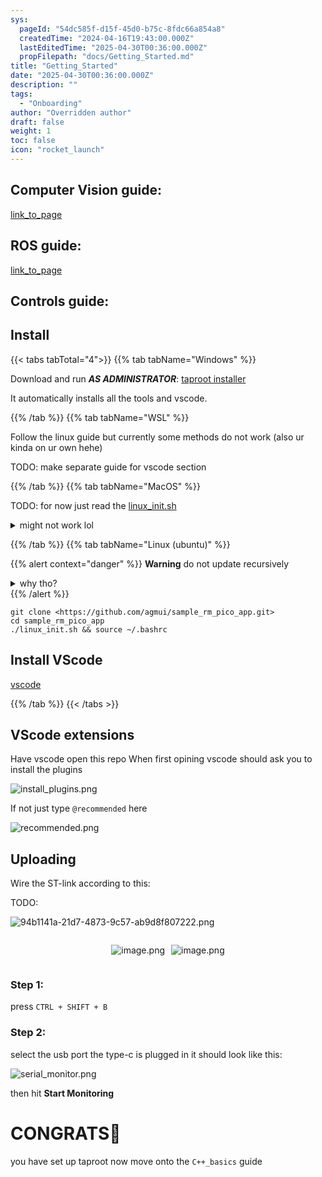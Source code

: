 ```yaml
---
sys:
  pageId: "54dc585f-d15f-45d0-b75c-8fdc66a854a8"
  createdTime: "2024-04-16T19:43:00.000Z"
  lastEditedTime: "2025-04-30T00:36:00.000Z"
  propFilepath: "docs/Getting_Started.md"
title: "Getting_Started"
date: "2025-04-30T00:36:00.000Z"
description: ""
tags:
  - "Onboarding"
author: "Overridden author"
draft: false
weight: 1
toc: false
icon: "rocket_launch"
---
```


## Computer Vision guide:

[link_to_page](86d45bc0-388b-4d26-8848-44f255f73d0e)

## ROS guide:

[link_to_page](3c76c1de-ec8f-46d6-8b0a-294005edc2d5)

## Controls guide:

## Install

{{< tabs tabTotal="4">}}
{{% tab tabName="Windows" %}}

Download and run _**AS ADMINISTRATOR**_: [taproot installer](https://github.com/Thornbots/TeachingFreshies/releases/tag/1.0)

It automatically installs all the tools and vscode.

{{% /tab %}}
{{% tab tabName="WSL" %}}

Follow the linux guide but currently some methods do not work (also ur kinda on ur own hehe)

TODO: make separate guide for vscode section

{{% /tab %}}
{{% tab tabName="MacOS" %}}

TODO: for now just read the [linux_init.sh](https://github.com/agmui/sample_rm_pico_app/blob/main/linux_init.sh)

<details>
<summary>might not work lol</summary>

`brew install libusb pkg-config`

Next install: [vscode](https://code.visualstudio.com/Download)

</details>

{{% /tab %}}
{{% tab tabName="Linux (ubuntu)" %}}

{{% alert context="danger" %}}
**Warning** do not update recursively
<details>
<summary>why tho?</summary>
There are some submodules that may go on for a while (like tinyusb) and I highly
recommend you don't need to get them.
If you want to see what submodules I update just look in `linux_init.sh`
</details>
{{% /alert %}}

```shell
git clone <https://github.com/agmui/sample_rm_pico_app.git>
cd sample_rm_pico_app
./linux_init.sh && source ~/.bashrc
```

## Install VScode

[vscode](https://code.visualstudio.com/Download)

{{% /tab %}}
{{< /tabs >}}

## VScode extensions

Have vscode open this repo
When first opining vscode should ask you to install the plugins

![install_plugins.png](https://prod-files-secure.s3.us-west-2.amazonaws.com/d518164a-d88e-44d1-a4ee-3adb3bd8bce0/89bd30f0-1825-4e77-867b-0a41ce370880/install_plugins.png?X-Amz-Algorithm=AWS4-HMAC-SHA256&X-Amz-Content-Sha256=UNSIGNED-PAYLOAD&X-Amz-Credential=ASIAZI2LB4662PAA36T6%2F20250506%2Fus-west-2%2Fs3%2Faws4_request&X-Amz-Date=20250506T132334Z&X-Amz-Expires=3600&X-Amz-Security-Token=IQoJb3JpZ2luX2VjEJ3%2F%2F%2F%2F%2F%2F%2F%2F%2F%2FwEaCXVzLXdlc3QtMiJIMEYCIQDbu7lJI9e8YhDwuVGrwZPYQPb%2F9rXSXzSWCEf628u7qQIhAP98vSADOiSrLcRnS45c3qMpMiJU0RrfRLqbn1ok6XyBKv8DCEYQABoMNjM3NDIzMTgzODA1IgzOs63%2FVMmrRgZ8KKYq3AOTnxDS46BGi2tTuGOUM%2FgaNYSC%2B9eVDVNVE7ZGj2k4egIbDa82eKKsvRqcZezqEND2FWe1tMWRW9xPdvvzbZhVc9LGdZqrXk%2Fy%2BElwRcDSwxzmN%2FZNyKsr7%2Bp0Jl5DPrJVqlPUykVVnZpI4m%2FQfNBJnEPganKzbi1s06xEazG%2Bb0Eirzh2wzVeH2uNEtL1Orap98LT5oy%2FfAC7UkS9uv2AXr5HYvHGk%2BOYLe%2Fq3Cnf%2BNsIYvpSaotmb2cybFjMCnFUxNxyc6A9rWzf%2B6IDTjo30jpi5UiapHGyv97LFqrhcxUusjgbheI8FjDIxmza9h%2BibU9w52MRupRuQNickc%2FKLBwJ9R%2BnRoLXwfrRyKM55okKcq8v%2BrgfZc%2BsULe92hOaZI5NIIwzU2Ny04KRi8BG%2BiDelNZDBJHJ%2BadZqwiYUSXFn%2BtH9QlCMSgC7oyDoRm%2B2qO25%2BXrhWWUxFTOHtaC6JtCMxULRhp7rcFVaqH2pbeLkuBn%2FZrdwQgLosE5ngrr2KvevYa4IACeaLI8VoFSfFVvTe34xtk5AsFXtDn1bGjyKpPafRRo8DgxtlqOJd76lnFeJQTZSLjAP4m%2B6UkR7i8Ijes%2Bmfli6z%2FblVBXConeChZpbXrvaBWuCTDOl%2BjABjqkAVhH3c8YhSGhGkF39Mr0a4w%2BGCgoepwWyyMichjkpn404DJhXw0tFm3HMOr6awpDAqRKikG6d87cKwBCX4fFw2L7Gtvfq5QqcsjV9E%2FevWs7OWtYYQ2gzlOCf3AhbY9H3FaGLQmvEtAGk8pzZxeFW4WjriIEC8937RCfOFXnKFTQ5pjjhb5qU5wOfVteoGeERxkdusbVfWGskNieejvhEaIjb9kx&X-Amz-Signature=36afe151f494e9306b72082e141d23a648171b58a05eff22c3b5b18f443d1bf8&X-Amz-SignedHeaders=host&x-id=GetObject)

If not just type `@recommended` here  

![recommended.png](https://prod-files-secure.s3.us-west-2.amazonaws.com/d518164a-d88e-44d1-a4ee-3adb3bd8bce0/61e661e9-5d85-4dfc-be0d-8d2097a5e793/recommended.png?X-Amz-Algorithm=AWS4-HMAC-SHA256&X-Amz-Content-Sha256=UNSIGNED-PAYLOAD&X-Amz-Credential=ASIAZI2LB4662PAA36T6%2F20250506%2Fus-west-2%2Fs3%2Faws4_request&X-Amz-Date=20250506T132334Z&X-Amz-Expires=3600&X-Amz-Security-Token=IQoJb3JpZ2luX2VjEJ3%2F%2F%2F%2F%2F%2F%2F%2F%2F%2FwEaCXVzLXdlc3QtMiJIMEYCIQDbu7lJI9e8YhDwuVGrwZPYQPb%2F9rXSXzSWCEf628u7qQIhAP98vSADOiSrLcRnS45c3qMpMiJU0RrfRLqbn1ok6XyBKv8DCEYQABoMNjM3NDIzMTgzODA1IgzOs63%2FVMmrRgZ8KKYq3AOTnxDS46BGi2tTuGOUM%2FgaNYSC%2B9eVDVNVE7ZGj2k4egIbDa82eKKsvRqcZezqEND2FWe1tMWRW9xPdvvzbZhVc9LGdZqrXk%2Fy%2BElwRcDSwxzmN%2FZNyKsr7%2Bp0Jl5DPrJVqlPUykVVnZpI4m%2FQfNBJnEPganKzbi1s06xEazG%2Bb0Eirzh2wzVeH2uNEtL1Orap98LT5oy%2FfAC7UkS9uv2AXr5HYvHGk%2BOYLe%2Fq3Cnf%2BNsIYvpSaotmb2cybFjMCnFUxNxyc6A9rWzf%2B6IDTjo30jpi5UiapHGyv97LFqrhcxUusjgbheI8FjDIxmza9h%2BibU9w52MRupRuQNickc%2FKLBwJ9R%2BnRoLXwfrRyKM55okKcq8v%2BrgfZc%2BsULe92hOaZI5NIIwzU2Ny04KRi8BG%2BiDelNZDBJHJ%2BadZqwiYUSXFn%2BtH9QlCMSgC7oyDoRm%2B2qO25%2BXrhWWUxFTOHtaC6JtCMxULRhp7rcFVaqH2pbeLkuBn%2FZrdwQgLosE5ngrr2KvevYa4IACeaLI8VoFSfFVvTe34xtk5AsFXtDn1bGjyKpPafRRo8DgxtlqOJd76lnFeJQTZSLjAP4m%2B6UkR7i8Ijes%2Bmfli6z%2FblVBXConeChZpbXrvaBWuCTDOl%2BjABjqkAVhH3c8YhSGhGkF39Mr0a4w%2BGCgoepwWyyMichjkpn404DJhXw0tFm3HMOr6awpDAqRKikG6d87cKwBCX4fFw2L7Gtvfq5QqcsjV9E%2FevWs7OWtYYQ2gzlOCf3AhbY9H3FaGLQmvEtAGk8pzZxeFW4WjriIEC8937RCfOFXnKFTQ5pjjhb5qU5wOfVteoGeERxkdusbVfWGskNieejvhEaIjb9kx&X-Amz-Signature=317da7c6820472914fa2d2944e91567fb4b48e18f5f395fd18e0239052ddf0fe&X-Amz-SignedHeaders=host&x-id=GetObject)

## Uploading

Wire the ST-link according to this:

TODO:

![94b1141a-21d7-4873-9c57-ab9d8f807222.png](https://prod-files-secure.s3.us-west-2.amazonaws.com/d518164a-d88e-44d1-a4ee-3adb3bd8bce0/e5fad17d-ab82-4300-9f4c-505ab4b1202c/94b1141a-21d7-4873-9c57-ab9d8f807222.png?X-Amz-Algorithm=AWS4-HMAC-SHA256&X-Amz-Content-Sha256=UNSIGNED-PAYLOAD&X-Amz-Credential=ASIAZI2LB4662PAA36T6%2F20250506%2Fus-west-2%2Fs3%2Faws4_request&X-Amz-Date=20250506T132334Z&X-Amz-Expires=3600&X-Amz-Security-Token=IQoJb3JpZ2luX2VjEJ3%2F%2F%2F%2F%2F%2F%2F%2F%2F%2FwEaCXVzLXdlc3QtMiJIMEYCIQDbu7lJI9e8YhDwuVGrwZPYQPb%2F9rXSXzSWCEf628u7qQIhAP98vSADOiSrLcRnS45c3qMpMiJU0RrfRLqbn1ok6XyBKv8DCEYQABoMNjM3NDIzMTgzODA1IgzOs63%2FVMmrRgZ8KKYq3AOTnxDS46BGi2tTuGOUM%2FgaNYSC%2B9eVDVNVE7ZGj2k4egIbDa82eKKsvRqcZezqEND2FWe1tMWRW9xPdvvzbZhVc9LGdZqrXk%2Fy%2BElwRcDSwxzmN%2FZNyKsr7%2Bp0Jl5DPrJVqlPUykVVnZpI4m%2FQfNBJnEPganKzbi1s06xEazG%2Bb0Eirzh2wzVeH2uNEtL1Orap98LT5oy%2FfAC7UkS9uv2AXr5HYvHGk%2BOYLe%2Fq3Cnf%2BNsIYvpSaotmb2cybFjMCnFUxNxyc6A9rWzf%2B6IDTjo30jpi5UiapHGyv97LFqrhcxUusjgbheI8FjDIxmza9h%2BibU9w52MRupRuQNickc%2FKLBwJ9R%2BnRoLXwfrRyKM55okKcq8v%2BrgfZc%2BsULe92hOaZI5NIIwzU2Ny04KRi8BG%2BiDelNZDBJHJ%2BadZqwiYUSXFn%2BtH9QlCMSgC7oyDoRm%2B2qO25%2BXrhWWUxFTOHtaC6JtCMxULRhp7rcFVaqH2pbeLkuBn%2FZrdwQgLosE5ngrr2KvevYa4IACeaLI8VoFSfFVvTe34xtk5AsFXtDn1bGjyKpPafRRo8DgxtlqOJd76lnFeJQTZSLjAP4m%2B6UkR7i8Ijes%2Bmfli6z%2FblVBXConeChZpbXrvaBWuCTDOl%2BjABjqkAVhH3c8YhSGhGkF39Mr0a4w%2BGCgoepwWyyMichjkpn404DJhXw0tFm3HMOr6awpDAqRKikG6d87cKwBCX4fFw2L7Gtvfq5QqcsjV9E%2FevWs7OWtYYQ2gzlOCf3AhbY9H3FaGLQmvEtAGk8pzZxeFW4WjriIEC8937RCfOFXnKFTQ5pjjhb5qU5wOfVteoGeERxkdusbVfWGskNieejvhEaIjb9kx&X-Amz-Signature=2f4b8f957f5096a9ba3e14e190405adb80b8ebd0242235a5ceca4236e7bd5707&X-Amz-SignedHeaders=host&x-id=GetObject)

<div style="display: flex;flex-direction: row; column-gap:10px; max-width: 630px;justify-content: center;">
<div>

![image.png](https://prod-files-secure.s3.us-west-2.amazonaws.com/d518164a-d88e-44d1-a4ee-3adb3bd8bce0/210ecb78-1116-4d7b-b9b7-2292f66fa2c2/image.png?X-Amz-Algorithm=AWS4-HMAC-SHA256&X-Amz-Content-Sha256=UNSIGNED-PAYLOAD&X-Amz-Credential=ASIAZI2LB466QOW7MIN5%2F20250506%2Fus-west-2%2Fs3%2Faws4_request&X-Amz-Date=20250506T132341Z&X-Amz-Expires=3600&X-Amz-Security-Token=IQoJb3JpZ2luX2VjEJ3%2F%2F%2F%2F%2F%2F%2F%2F%2F%2FwEaCXVzLXdlc3QtMiJGMEQCIAVpWa1X2oPFZ0jfGsWzjMxSP3u9RnC9FCqQvE%2FcbAzIAiA%2FREbL8bIz3knCqt6FdjuvtUGguNV6GwhhwpV3RnXmoyr%2FAwhGEAAaDDYzNzQyMzE4MzgwNSIMhqSI%2FGUJo8BXosd5KtwDBqwLZnC3UTmRRBIUV0zIyjCBui9SMaqwFGXZeDu4SpQg0yJLwEuOg%2BaNKso5eGaNDI0NtMcBqavwjt7RxKxGrBbmCLisfkL5UlWeiNtZ%2BQkWV1KNisewKHb2FapM0ALuRRx8f%2B%2B%2FZ80SEGzejxnyA%2Fkb%2FvMHXgmktgwfc1KkvMZbLg8Z28VDkWf3EZQ8aZKmU0DcFiBLL6CI4vGLDD%2FkHP8lXrWYNepJDS7KGT26eTBYK%2FZXBRTs%2FpdUvom37fWbUZJ%2FrCYatZ0%2BszUguYpLq2uA7IXtudMDKX3K%2B%2BHPZLD2AWkplTnErCsZL885O0HSKy6xy0tzPYxaSOb5qaEYqde6gUTh5fUwfj1sQp1mbacveqipoKPSLZUY8Qj5zcgqU8CuSFAdjSUW9ClQwwS9cWtlGcp7u5bYT8S9GFD3Vo29gWJc45ScXKxubG3HZFOb4iIWYVW8%2B%2FSnOTrc3n2w%2Bg%2FhtFdq5fTtp9nmHyQTOOHW2RU4wykVSe5PSp5R5aFjA7KR8rfgenQCPz2GSvNdBX86c5FeuzxRFHbBtjOpR08me3NOQa06ehejCohFNddQjlKDHAV0dDhWIp9WQOcc3oGa7xGzgo9ClhlJAUjE%2F%2FD0EPy1OZzHeH831Bgw2pfowAY6pgErmT1U9EGoytD4yZgpsy222qrPvoxzjgfjgWX3DDOrtd%2BcsKYs1gJ8JY0DmUXRYNiekDo8qUCelMjk451p14CbqUEHRf4eWBGFANRRfe8%2BOJ0YbFTMf9UbQanKQDQRLz5Vr6Wqdn%2FcurepHs659F9dk7JCWqpihK8TfHR0sP%2BPz2OSldxwv3jvHO6gZ766HCSNnQF8CjoI7jdHS5eVFAW%2B%2FWQqmvoG&X-Amz-Signature=4b2ddb054ae68a028279320c319ab2557562df9d265c2ff6fc934a13a6349969&X-Amz-SignedHeaders=host&x-id=GetObject)

</div>
<div>

![image.png](https://prod-files-secure.s3.us-west-2.amazonaws.com/d518164a-d88e-44d1-a4ee-3adb3bd8bce0/33a0fd0f-8ca6-4a86-8e09-26e95ded1fff/image.png?X-Amz-Algorithm=AWS4-HMAC-SHA256&X-Amz-Content-Sha256=UNSIGNED-PAYLOAD&X-Amz-Credential=ASIAZI2LB466SIKQ2AAY%2F20250506%2Fus-west-2%2Fs3%2Faws4_request&X-Amz-Date=20250506T132342Z&X-Amz-Expires=3600&X-Amz-Security-Token=IQoJb3JpZ2luX2VjEJ3%2F%2F%2F%2F%2F%2F%2F%2F%2F%2FwEaCXVzLXdlc3QtMiJGMEQCIDS6FV%2FcY6s3Go8NsLuWL4Eb%2BFuKhriBiPEIdNb%2FNBeaAiBF8KLLAR2ESQTAjyo2XublCRt%2Fnrt8CAjZbk%2BHC%2FUv3yr%2FAwhGEAAaDDYzNzQyMzE4MzgwNSIMEtVRQ3qk%2Fn0PYGTrKtwD1Ttx0Jt61%2FryD4ftvl6dL2liwvj03C9iEo7L6IXwOiSFIQq0enJa%2BCkdab72NC2uP0ffMkvvE4lVAC2vEj9%2Fd2%2Bg2Sm%2BLzdRcMsuOqBYnS5ulSLCSoexY%2FKfpUYE4nqqGCTD50ZUGd6tl%2Bui%2BXolsTQLlk9KoKt%2B8v%2BGcaP3y7TxkO8SzylobIBpWD3vElXowbmxcIfV1bRtVD4RqSl3d65g%2FPnNXixNOxVkwQ6Ianuco11RFNN8XAT6LAEWR5lMKO6iEarT3qNcp05C%2FHAAExdpwvhXjcWuHAB9EjhAjesgfO%2BOdVjSkUDyRu0M2lYTeERStzubhbprYvvAPKO0AtFoUuZ32jUow0HQbDwevWV3yNHYKmw26oyM8apV%2Fia%2BDZnmgzyza%2FUw5tpX3Vp%2F38KgkRFYPaSPBO1cYILEtyoLK3M18ST3SIkvzKoWR4554%2FyTN36LLRKPgiIbcgVnH%2F6B0qyvGUTZjURVQ4c7O3VRbZ9hMbAhGSVnFzEoniupr4vruD8dzbHFLCf0wloDLsVw0mRhkoq4vjHQW51R84wO764Toas0J1RHti99H4b9yHPW8q1qiYlDR%2BvW8yxGmiIf9iIaC4XgRt7zDhpNfGQR1Q%2BZP6uogHi5x%2BEwz5fowAY6pgHF8oY4csNfNo%2FQMIJE6BvdWMoPbna7scvaOA%2BwP5S%2BpXDv4HPgXPNZawZbm5yM2EfNRdp9rndpGhU05uuVvMGhULgbxmZcvzKnBrwXOPfodF3ZuY%2FXY8DRc0k8T%2F3q6HFS9X1gLQonR%2BoyYpdhNlquCjeBvTf7ejF%2F5yE5zhxBf3DZitpJiineY16cokNNRPysiri8RNf4qbkFtrVmYaJL5nYQeqdE&X-Amz-Signature=26455d3d392daff3615487b2899dd844ce65818a4516aba30d98296bcc8c14a5&X-Amz-SignedHeaders=host&x-id=GetObject)

</div>
</div>

### Step 1:

press `CTRL + SHIFT + B`

### Step 2:

select the usb port the type-c is plugged in it should look like this:

![serial_monitor.png](https://prod-files-secure.s3.us-west-2.amazonaws.com/d518164a-d88e-44d1-a4ee-3adb3bd8bce0/f03f4774-05d4-4393-b6a0-d5efb6d315ab/serial_monitor.png?X-Amz-Algorithm=AWS4-HMAC-SHA256&X-Amz-Content-Sha256=UNSIGNED-PAYLOAD&X-Amz-Credential=ASIAZI2LB4662PAA36T6%2F20250506%2Fus-west-2%2Fs3%2Faws4_request&X-Amz-Date=20250506T132334Z&X-Amz-Expires=3600&X-Amz-Security-Token=IQoJb3JpZ2luX2VjEJ3%2F%2F%2F%2F%2F%2F%2F%2F%2F%2FwEaCXVzLXdlc3QtMiJIMEYCIQDbu7lJI9e8YhDwuVGrwZPYQPb%2F9rXSXzSWCEf628u7qQIhAP98vSADOiSrLcRnS45c3qMpMiJU0RrfRLqbn1ok6XyBKv8DCEYQABoMNjM3NDIzMTgzODA1IgzOs63%2FVMmrRgZ8KKYq3AOTnxDS46BGi2tTuGOUM%2FgaNYSC%2B9eVDVNVE7ZGj2k4egIbDa82eKKsvRqcZezqEND2FWe1tMWRW9xPdvvzbZhVc9LGdZqrXk%2Fy%2BElwRcDSwxzmN%2FZNyKsr7%2Bp0Jl5DPrJVqlPUykVVnZpI4m%2FQfNBJnEPganKzbi1s06xEazG%2Bb0Eirzh2wzVeH2uNEtL1Orap98LT5oy%2FfAC7UkS9uv2AXr5HYvHGk%2BOYLe%2Fq3Cnf%2BNsIYvpSaotmb2cybFjMCnFUxNxyc6A9rWzf%2B6IDTjo30jpi5UiapHGyv97LFqrhcxUusjgbheI8FjDIxmza9h%2BibU9w52MRupRuQNickc%2FKLBwJ9R%2BnRoLXwfrRyKM55okKcq8v%2BrgfZc%2BsULe92hOaZI5NIIwzU2Ny04KRi8BG%2BiDelNZDBJHJ%2BadZqwiYUSXFn%2BtH9QlCMSgC7oyDoRm%2B2qO25%2BXrhWWUxFTOHtaC6JtCMxULRhp7rcFVaqH2pbeLkuBn%2FZrdwQgLosE5ngrr2KvevYa4IACeaLI8VoFSfFVvTe34xtk5AsFXtDn1bGjyKpPafRRo8DgxtlqOJd76lnFeJQTZSLjAP4m%2B6UkR7i8Ijes%2Bmfli6z%2FblVBXConeChZpbXrvaBWuCTDOl%2BjABjqkAVhH3c8YhSGhGkF39Mr0a4w%2BGCgoepwWyyMichjkpn404DJhXw0tFm3HMOr6awpDAqRKikG6d87cKwBCX4fFw2L7Gtvfq5QqcsjV9E%2FevWs7OWtYYQ2gzlOCf3AhbY9H3FaGLQmvEtAGk8pzZxeFW4WjriIEC8937RCfOFXnKFTQ5pjjhb5qU5wOfVteoGeERxkdusbVfWGskNieejvhEaIjb9kx&X-Amz-Signature=42abd0b0c2433ab676e4823676f9d0b55deb51c7ed0807534441315910fea85e&X-Amz-SignedHeaders=host&x-id=GetObject)

then hit **Start Monitoring**

# CONGRATS🎉

you have set up taproot now move onto the `C++_basics` guide
